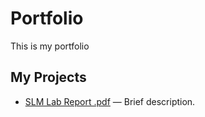 # Portfolio
This is my portfolio
<h2>My Projects</h2>
<ul>
  <li><a href="https://github.com/Teagan-Kilian/main">SLM Lab Report .pdf</a> — Brief description.</li>
</ul>
